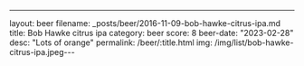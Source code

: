 ---
layout: beer
filename: _posts/beer/2016-11-09-bob-hawke-citrus-ipa.md
title: Bob Hawke citrus ipa
category: beer
score: 8
beer-date: "2023-02-28"
desc: "Lots of  orange"
permalink: /beer/:title.html
img: /img/list/bob-hawke-citrus-ipa.jpeg---
